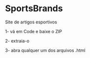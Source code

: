 # SportsBrands
Site de artigos esportivos

 1- vá em Code e baixe o ZIP
 
 2- extraia-o
 
 3- abra qualquer um dos arquivos .html
